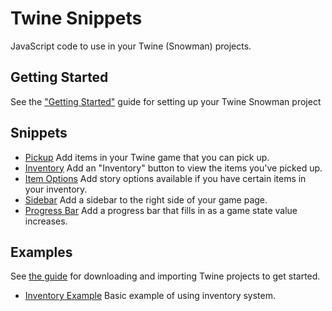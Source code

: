 # Twine Snippets

JavaScript code to use in your Twine (Snowman) projects.

## Getting Started

See the ["Getting Started"](./getting_started.md) guide for setting up your Twine Snowman project

## Snippets

- [Pickup](/snippets/pickup.md) Add items in your Twine game that you can pick up.
- [Inventory](/snippets/inventory.md) Add an "Inventory" button to view the items you've picked up.
- [Item Options](/snippets/item_options.md) Add story options available if you have certain items in your inventory.
- [Sidebar](/snippets/sidebar.md) Add a sidebar to the right side of your game page.
- [Progress Bar](/snippets/progress_bar.md) Add a progress bar that fills in as a game state value increases.

## Examples

See [the guide](/examples) for downloading and importing Twine projects to get started.

- [Inventory Example](/examples/inventory-example.html?raw=true) Basic example of using inventory system.
